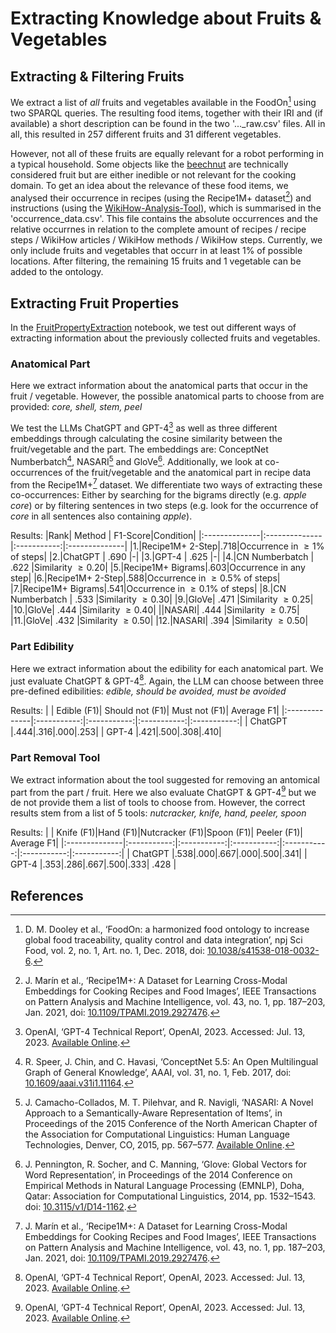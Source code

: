 # Extracting Knowledge about Fruits & Vegetables

## Extracting & Filtering Fruits

We extract a list of *all* fruits and vegetables available in the FoodOn[^1] using two SPARQL queries.
The resulting food items, together with their IRI and (if available) a short description can be found in the two '..._raw.csv' files. 
All in all, this resulted in 257 different fruits and 31 different vegetables.

However, not all of these fruits are equally relevant for a robot performing in a typical household.
Some objects like the [beechnut](https://food.r-biopharm.com/r-biomedia/beechnut/) are technically considered fruit but are either inedible or not relevant for the cooking domain.
To get an idea about the relevance of these food items, we analysed their occurrence in recipes (using the Recipe1M+ dataset[^2]) and instructions (using the [WikiHow-Analysis-Tool](https://github.com/Janfiderheld/WikiHow-Robot-Instruction-Extraction)), which is summarised in the 'occurrence_data.csv'.
This file contains the absolute occurrences and the relative occurrnes in relation to the complete amount of recipes / recipe steps / WikiHow articles / WikiHow methods / WikiHow steps. 
Currently, we only include fruits and vegetables that occurr in at least 1% of possible locations. 
After filtering, the remaining 15 fruits and 1 vegetable can be added to the ontology.

## Extracting Fruit Properties

In the [FruitPropertyExtraction](./FruitPropertyExtraction.ipynb) notebook, we test out different ways of extracting information about the previously collected fruits and vegetables.

### Anatomical Part

Here we extract information about the anatomical parts that occur in the fruit / vegetable.
However, the possible anatomical parts to choose from are provided: *core, shell, stem, peel*

We test the LLMs ChatGPT and GPT-4[^3] as well as three different embeddings through calculating the cosine similarity between the fruit/vegetable and the part.
The embeddings are: ConceptNet Numberbatch[^4], NASARI[^5] and GloVe[^6].
Additionally, we look at co-occurrences of the fruit/vegetable and the anatomical part in recipe data from the Recipe1M+[^2] dataset.
We differentiate two ways of extracting these co-occurrences: Either by searching for the bigrams directly (e.g. *apple core*) or by filtering sentences in two steps (e.g. look for the occurrence of *core* in all sentences also containing *apple*).

Results:
|Rank| Method | F1-Score|Condition|
|:--------------|:--------------|:-----------:|:--------------|
|1.|Recipe1M+ 2-Step|.718|Occurrence in $\geq 1$% of steps|
|2.|ChatGPT | .690 |-|
|3.|GPT-4  | .625  |-|
|4.|CN Numberbatch | .622  |Similarity $\geq 0.20$|
|5.|Recipe1M+ Bigrams|.603|Occurrence in any step|
|6.|Recipe1M+ 2-Step|.588|Occurrence in $\geq 0.5$% of steps|
|7.|Recipe1M+ Bigrams|.541|Occurrence in $\geq 0.1$% of steps|
|8.|CN Numberbatch | .533  |Similarity $\geq 0.30$|
|9.|GloVe| .471  |Similarity $\geq 0.25$|
|10.|GloVe| .444  |Similarity $\geq 0.40$|
||NASARI| .444  |Similarity $\geq 0.75$|
|11.|GloVe| .432  |Similarity $\geq 0.50$|
|12.|NASARI| .394  |Similarity $\geq 0.50$|

### Part Edibility

Here we extract information about the edibility for each anatomical part. 
We just evaluate ChatGPT & GPT-4[^3]. Again, the LLM can choose between three pre-defined edibilities: *edible, should be avoided, must be avoided*

Results:
|          | Edible (F1)| Should not (F1)| Must not (F1)| Average F1|
|:--------------|:-----------:|:-----------:|:-----------:|:-----------:|
| ChatGPT |.444|.316|.000|.253|
| GPT-4  |.421|.500|.308|.410|

### Part Removal Tool

We extract information about the tool suggested for removing an antomical part from the part / fruit.
Here we also evaluate ChatGPT & GPT-4[^3] but we de not provide them a list of tools to choose from.
However, the correct results stem from a list of 5 tools: *nutcracker, knife, hand, peeler, spoon*

Results:
|          | Knife (F1)|Hand (F1)|Nutcracker (F1)|Spoon (F1)| Peeler (F1)| Average F1|
|:--------------|:-----------:|:-----------:|:-----------:|:-----------:|:-----------:|:-----------:|
| ChatGPT |.538|.000|.667|.000|.500|.341|
| GPT-4  |.353|.286|.667|.500|.333| .428  |

## References

[^1]: D. M. Dooley et al., ‘FoodOn: a harmonized food ontology to increase global food traceability, quality control and data integration’, npj Sci Food, vol. 2, no. 1, Art. no. 1, Dec. 2018, doi: [10.1038/s41538-018-0032-6](https://doi.org/10.1038/s41538-018-0032-6).
[^2]: J. Marín et al., ‘Recipe1M+: A Dataset for Learning Cross-Modal Embeddings for Cooking Recipes and Food Images’, IEEE Transactions on Pattern Analysis and Machine Intelligence, vol. 43, no. 1, pp. 187–203, Jan. 2021, doi: [10.1109/TPAMI.2019.2927476](https://doi.org/10.1109/TPAMI.2019.2927476).
[^3]: OpenAI, ‘GPT-4 Technical Report’, OpenAI, 2023. Accessed: Jul. 13, 2023. [Available Online](https://cdn.openai.com/papers/gpt-4.pdf).
[^4]: R. Speer, J. Chin, and C. Havasi, ‘ConceptNet 5.5: An Open Multilingual Graph of General Knowledge’, AAAI, vol. 31, no. 1, Feb. 2017, doi: [10.1609/aaai.v31i1.11164](https://ojs.aaai.org/index.php/AAAI/article/view/11164).
[^5]: J. Camacho-Collados, M. T. Pilehvar, and R. Navigli, ‘NASARI: A Novel Approach to a Semantically-Aware Representation of Items’, in Proceedings of the 2015 Conference of the North American Chapter of the Association for Computational Linguistics: Human Language Technologies, Denver, CO, 2015, pp. 567–577. [Available Online](http://aclweb.org/anthology/N/N15/N15-1059.pdf).
[^6]: J. Pennington, R. Socher, and C. Manning, ‘Glove: Global Vectors for Word Representation’, in Proceedings of the 2014 Conference on Empirical Methods in Natural Language Processing (EMNLP), Doha, Qatar: Association for Computational Linguistics, 2014, pp. 1532–1543. doi: [10.3115/v1/D14-1162](http://aclweb.org/anthology/D14-1162).